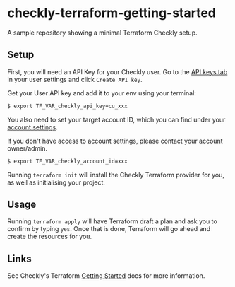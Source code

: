 # checkly-terraform-getting-started

A sample repository showing a minimal Terraform Checkly setup.

## Setup

First, you will need an API Key for your Checkly user. Go to the [API keys tab](https://app.checklyhq.com/settings/user/api-keys) in your user settings and click `Create API key`. 

Get your User API key and add it to your env using your terminal:

```bash
$ export TF_VAR_checkly_api_key=cu_xxx
```

You also need to set your target account ID, which you can find under your [account settings](https://app.checklyhq.com/settings/account/general). 

If you don't have access to account settings, please contact your account owner/admin.

```bash
$ export TF_VAR_checkly_account_id=xxx
```

Running `terraform init` will install the Checkly Terraform provider for you, as well as initialising your project. 

## Usage

Running `terraform apply` will have Terraform draft a plan and ask you to confirm by typing `yes`. Once that is done, Terraform will go ahead and create the resources for you.

## Links

See Checkly's Terraform [Getting Started](https://checklyhq.com/docs/terraform-provider/getting-started/) docs for more information.
